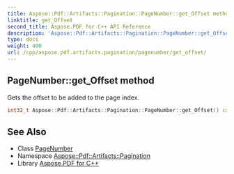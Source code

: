```yaml
---
title: Aspose::Pdf::Artifacts::Pagination::PageNumber::get_Offset method
linktitle: get_Offset
second_title: Aspose.PDF for C++ API Reference
description: 'Aspose::Pdf::Artifacts::Pagination::PageNumber::get_Offset method. Gets the offset to be added to the page index in C++.'
type: docs
weight: 400
url: /cpp/aspose.pdf.artifacts.pagination/pagenumber/get_offset/
---
```

## PageNumber::get_Offset method


Gets the offset to be added to the page index.

```cpp
int32_t Aspose::Pdf::Artifacts::Pagination::PageNumber::get_Offset() const
```

## See Also

* Class [PageNumber](../)
* Namespace [Aspose::Pdf::Artifacts::Pagination](../../)
* Library [Aspose.PDF for C++](../../../)
